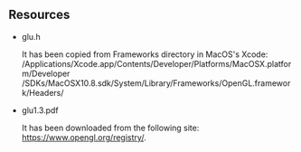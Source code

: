 Resources
---------

* glu.h

  It has been copied from Frameworks directory in MacOS's Xcode:
  /Applications/Xcode.app/Contents/Developer/Platforms/MacOSX.platform/Developer
    /SDKs/MacOSX10.8.sdk/System/Library/Frameworks/OpenGL.framework/Headers/

* glu1.3.pdf

  It has been downloaded from the following site:
  https://www.opengl.org/registry/.